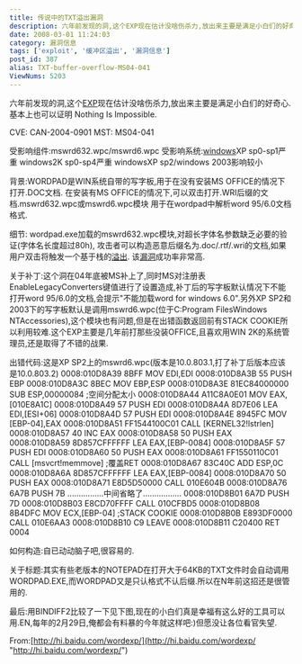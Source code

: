 ```yaml
---
title: 传说中的TXT溢出漏洞
description: 六年前发现的洞,这个EXP现在估计没啥伤杀力,放出来主要是满足小白们的好奇心.基本上也可以证明NothingIsImpossible.CVE:CAN-2004-0901MST:MS04-041
date: 2008-03-01 11:24:03
category: 漏洞信息
tags: ['exploit', '缓冲区溢出', '漏洞信息']
post_id: 387
alias: TXT-buffer-overflow-MS04-041
ViewNums: 5203
---
```


六年前发现的洞,这个[EXP](/tags/exploit)现在估计没啥伤杀力,放出来主要是满足小白们的好奇心.基本上也可以证明
Nothing Is Impossible.

CVE: CAN-2004-0901
MST: MS04-041

受影响组件:mswrd632.wpc/mswrd6.wpc
受影响系统:[windows](/tags/Windows)XP sp0-sp1严重
windows2K sp0-sp4严重
windowsXP sp2/windows 2003影响较小

背景:WORDPAD是WIN系统自带的写字板,用于在没有安装MS OFFICE的情况下打开.DOC文档.
在安装有MS OFFICE的情况下,可以双击打开.WRI后缀的文档.mswrd632.wpc或mswrd6.wpc模块
用于在wordpad中解析word 95/6.0文档格式.

细节:
wordpad.exe加载的mswrd632.wpc模块,对超长字体名参数缺乏必要的验证(字体名长度超过80h),
攻击者可以构造恶意后缀名为.doc/.rtf/.wri的文档,如果用户双击将触发一个基于栈的[溢出](/tags/%E7%BC%93%E5%86%B2%E5%8C%BA%E6%BA%A2%E5%87%BA).
该[漏洞](/tags/%E6%BC%8F%E6%B4%9E%E4%BF%A1%E6%81%AF)成功率非常高.

关于补丁:这个洞在04年底被MS补上了,同时MS对注册表EnableLegacyConverters键值进行了设置造成,补丁后的写字板默认情况下不能打开word 95/6.0的文档,会提示"不能加载word for windows 6.0".另外XP SP2和2003下的写字板默认是调用mswrd6.wpc(位于C:Program FilesWindows NTAccessories),这个模块也有问题,但是在出错函数返回前有STACK COOKIE所以利用较难.这个EXP主要是几年前打那些没装OFFICE,且喜欢用WIN 2K的系统管理员,还是取得了不错的战果.

出错代码:这是XP SP2上的mswrd6.wpc(版本是10.0.803.1,打了补丁后版本应该是10.0.803.2)
0008:010D8A39 8BFF MOV EDI,EDI
0008:010D8A3B 55 PUSH EBP
0008:010D8A3C 8BEC MOV EBP,ESP
0008:010D8A3E 81EC84000000 SUB ESP,00000084 ;空间分配太小
0008:010D8A44 A11C8A0E01 MOV EAX,[010E8A1C]
0008:010D8A49 57 PUSH EDI
0008:010D8A4A 8D7E06 LEA EDI,[ESI+06]
0008:010D8A4D 57 PUSH EDI
0008:010D8A4E 8945FC MOV [EBP-04],EAX
0008:010D8A51 FF1544100C01 CALL [KERNEL32!lstrlen]
0008:010D8A57 40 INC EAX
0008:010D8A58 50 PUSH EAX
0008:010D8A59 8D857CFFFFFF LEA EAX,[EBP-0084]
0008:010D8A5F 57 PUSH EDI
0008:010D8A60 50 PUSH EAX
0008:010D8A61 FF1550110C01 CALL [msvcrt!memmove] ;覆盖RET
0008:010D8A67 83C40C ADD ESP,0C
0008:010D8A6A 8D857CFFFFFF LEA EAX,[EBP-0084]
0008:010D8A70 50 PUSH EAX
0008:010D8A71 E8D5D50000 CALL 010E604B
0008:010D8A76 6A7B PUSH 7B
................中间省略了.................
0008:010D8B01 6A7D PUSH 7D
0008:010D8B03 E8CD70FFFF CALL 010CFBD5
0008:010D8B08 8B4DFC MOV ECX,[EBP-04] ;STACK COOKIE
0008:010D8B0B E893DF0000 CALL 010E6AA3
0008:010D8B10 C9 LEAVE
0008:010D8B11 C20400 RET 0004

如何构造:自已动动脑子吧,很容易的.

关于标题:其实有些老版本的NOTEPAD在打开大于64KB的TXT文件时会自动调用WORDPAD.EXE,而WORDPAD又是只认格式不认后缀.所以在N年前这招还是很管用的.

最后:用BINDIFF2比较了一下见下图,现在的小白们真是幸福有这么好的工具可以用.EN,每年的2月29日,俺都会有料暴的今年就这样吧:)但愿没让各位看官失望.

From:[http://hi.baidu.com/wordexp/](http://hi.baidu.com/wordexp/ "http://hi.baidu.com/wordexp/")

